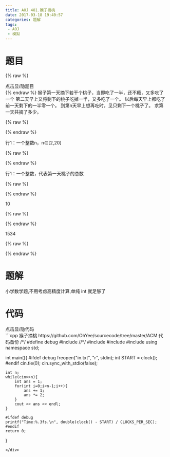 ```yaml
---
title: AOJ 481.猴子摘桃
date: 2017-03-18 19:40:57
categories: 题解
tags:
 - AOJ
 - 模拟
---
```


# 题目
{% raw %}
<div><div class="fold_hider"><div class="close hider_title">点击显/隐题目</div></div><div class="fold">
    <div class="oj">   
        <div class="part" title="Description">
{% endraw %}
猴子第一天摘下若干个桃子，当即吃了一半，还不瘾，又多吃了一个  
第二天早上又将剩下的桃子吃掉一半，又多吃了一个。  
以后每天早上都吃了前一天剩下的一半零一个。  
到第n天早上想再吃时，见只剩下一个桃子了。  
求第一天共摘了多少。  
  
  

{% raw %}
        </div>
        <div class="part" title="Input">
{% endraw %}
  
行1：一个整数n，n∈[2,20]  
  
  

{% raw %}
        </div>
        <div class="part" title="Output">
{% endraw %}
  
行1：一个整数，代表第一天桃子的总数  
  
  

{% raw %}
        </div>
        <div class="samp">
            <div class="clear"></div>
            <div class="input part" title="Sample Input">
{% endraw %}
  
10  
  
  

{% raw %}
            </div>
            <div class="output part" title="Sample Output">
{% endraw %}
  
1534  
  

{% raw %}
            </div>
            <div class="clear"></div>
        </div>
    </div>
</div></div>
{% endraw %}

<!--more-->
# 题解

小学数学题,不用考虑高精度计算,单纯 int 就足够了  

# 代码
<div><div class="fold_hider"><div class="close hider_title">点击显/隐代码</div></div><div class="fold">```cpp 猴子摘桃 https://github.com/OhYee/sourcecode/tree/master/ACM 代码备份
/*/
#define debug
#include <ctime>
//*/
#include <cstdio>
#include <iostream>
#include <cstring>
using namespace std;

int main(){
    #ifdef debug
    freopen("in.txt", "r", stdin);
    int START = clock();
    #endif
    cin.tie(0);
    cin.sync_with_stdio(false);
    
    int n;
    while(cin>>n){
        int ans = 1;
        for(int i=0;i<n-1;i++){
            ans += 1;
            ans *= 2;
        }
        cout << ans << endl; 
    }

    #ifdef debug
    printf("Time:%.3fs.\n", double(clock() - START) / CLOCKS_PER_SEC);
    #endif
    return 0;
}
```
</div>